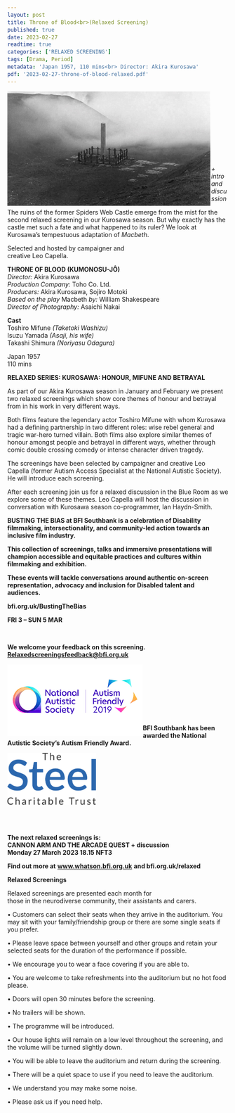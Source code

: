 ```yaml
---
layout: post
title: Throne of Blood<br>(Relaxed Screening)
published: true
date: 2023-02-27
readtime: true
categories: ['RELAXED SCREENING']
tags: [Drama, Period]
metadata: 'Japan 1957, 110 mins<br> Director: Akira Kurosawa'
pdf: '2023-02-27-throne-of-blood-relaxed.pdf'
---
```


<img style="float: left;" src="/img/throne of blood.png"><br><br><br><br><br><br><br><br><br>

_+ intro and discussion_

The ruins of the former Spiders Web Castle emerge from the mist for the second relaxed screening in our Kurosawa season. But why exactly has the castle met such a fate and what happened to its ruler? We look at Kurosawa’s tempestuous adaptation of _Macbeth_.

Selected and hosted by campaigner and  
creative Leo Capella.  

**THRONE OF BLOOD (KUMONOSU-JÔ)**  
_Director:_ Akira Kurosawa  
_Production Company:_ Toho Co. Ltd.  
_Producers:_ Akira Kurosawa, Sojiro Motoki  
_Based on the play_ Macbeth _by:_
William Shakespeare  
_Director of Photography:_ Asaichi Nakai  

**Cast**  
Toshiro Mifune _(Taketoki Washizu)_    
Isuzu Yamada _(Asaji, his wife)_    
Takashi Shimura _(Noriyasu Odagura)_  

Japan 1957  
110 mins  


**RELAXED SERIES: KUROSAWA: HONOUR, MIFUNE AND BETRAYAL**  

As part of our Akira Kurosawa season in January and February we present two relaxed screenings which show core themes of honour and betrayal from in his work in very different ways.

Both films feature the legendary actor Toshiro Mifune with whom Kurosawa had a defining partnership in two different roles: wise rebel general and tragic war-hero turned villain. Both films also explore similar themes of honour amongst people and betrayal in different ways, whether through comic double crossing comedy or intense character driven tragedy.

The screenings have been selected by campaigner and creative Leo Capella (former Autism Access Specialist at the National Autistic Society). He will introduce each screening.

After each screening join us for a relaxed discussion in the Blue Room as we explore some of these themes. Leo Capella will host the discussion in conversation with Kurosawa season co-programmer, Ian Haydn-Smith.
<br>

**BUSTING THE BIAS at BFI Southbank is a celebration of Disability filmmaking, intersectionality, and community-led action towards an inclusive film industry.**

**This collection of screenings, talks and immersive presentations will champion accessible and equitable practices and cultures within filmmaking and exhibition.**

**These events will tackle conversations around authentic on-screen representation, advocacy and inclusion for Disabled talent and audiences.**

**bfi.org.uk/BustingTheBias**

**FRI 3 – SUN 5 MAR**


<br>

**We welcome your feedback on this screening. Relaxedscreeningsfeedback@bfi.org.uk**


<img style="float: left;" src="/img/autistic_society.png"><br><br><br><br><br><br><br><br>
**BFI Southbank has been awarded the National Autistic Society’s Autism Friendly Award.**

<img style="float: left;" src="/img/steel-charitable-trust-logo-01.jpg" width="40%" height="40%"><br><br><br><br><br><br><br><br><br><br>


**The next relaxed screenings is:<br>
CANNON ARM AND THE ARCADE QUEST + discussion  
Monday 27 March 2023 18.15 NFT3**  



**Find out more at**
**www.whatson.bfi.org.uk**
**and bfi.org.uk/relaxed**

**Relaxed Screenings**<br>

Relaxed screenings are presented each month for  
those in the neurodiverse community, their assistants and carers.

• Customers can select their seats when they arrive in the auditorium. You may sit with your family/friendship group or there are some single seats if you prefer.

• Please leave space between yourself and other groups and retain your selected seats for the duration of the performance if possible.

• We encourage you to wear a face covering if you are  able to.

• You are welcome to take refreshments into the auditorium but no hot food please.

• Doors will open 30 minutes before the screening.

• No trailers will be shown.

• The programme will be introduced.

• Our house lights will remain on a low level throughout the screening, and the volume will be turned slightly down.

• You will be able to leave the auditorium and return during the screening.

• There will be a quiet space to use if you need to leave the auditorium.

• We understand you may make some noise.

• Please ask us if you need help.
